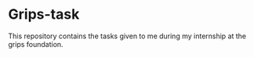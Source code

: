 # Grips-task
This repository contains the tasks given to me during my internship at the grips foundation.
